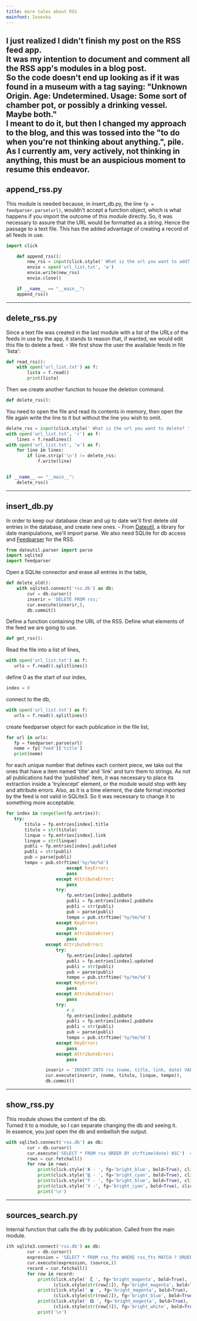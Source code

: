 ```yaml
---
title: more tales about RSS
mainfont: Iosevka
---
```



I just realized I didn't finish my post on the RSS feed app.  
It was my intention to document and comment all the RSS app's modules in a blog post.  
So the code doesn't end up looking as if it was found in a museum with a tag saying: "Unknown Origin. Age: Undetermined. Usage: Some sort of chamber pot, or possibly a drinking vessel. Maybe both."  
I meant to do it, but then I changed my approach to the blog, and this was tossed into the "to do when you're not thinking about anything.", pile.  
As I currently am, very actively, not thinking in anything, this must be an auspicious moment to resume this endeavor.  
------------------------------------------------------------------------------------------------------------------------

## append_rss.py

This module is needed because, in insert_db.py, the line `fp = feedparser.parse(url)`, wouldn't accept a function object, which is what happens if you import the outcome of this module directly. So, it was necessary to assure that the URL would be formatted as a string. Hence the passage to a text file. This has the added advantage of creating a record of all feeds in use.  
```python
import click

    def append_rss():
        new_rss = input(click.style(' What is the url you want to add? ', fg='magenta', bold=True))
        envio = open('url_list.txt', 'a')
        envio.write(new_rss)
        envio.close()

    if __name__ == "__main__":
    append_rss()
```
----------------------------------------------------------------------------------------------

## delete_rss.py

Since a text file was created in the last module with a list of the URLs of the
feeds in use by the app, it stands to reason that, if wanted, we would edit this
file to delete a feed. - We first show the user the available feeds in file 'lista':
```python
def read_rss():
    with open('url_list.txt') as f:
        lista = f.read()
        print(lista)
```
Then we create another function to house the deletion command.
```python
def delete_rss():
```
You need to open the file and read its contents in memory, then open the file again write the
line to it but without the line you wish to omit.
```python
delete_rss = input(click.style(' What is the url you want to delete? ', fg='magenta', bold=True))
with open('url_list.txt', 'r') as f:
    lines = f.readlines()
with open('url_list.txt', 'w') as f:
    for line in lines:
        if line.strip('\n') != delete_rss:
            f.write(line)


if __name__ == "__main__":
    delete_rss()
```
-----------------------------------------------------------------------------------------------------

## insert_db.py

In order to keep our database clean and up to date we'll first delete old entries in the database,
and create new ones. - From [Dateutil](https://dateutil.readthedocs.io/en/stable/index.html), a library for date manipulations, we'll import parse. We also need SQLite for db access and [Feedparser](https://pythonhosted.org/feedparser/#) for the RSS.
```python
from dateutil.parser import parse
import sqlite3
import feedparser
```
Open a SQLite connector and erase all entries in the table,
```python
def delete_old():
    with sqlite3.connect('rss.db') as db:
        cur = db.cursor()
        inserir = 'DELETE FROM rss;'
        cur.execute(inserir,),
        db.commit()
```
Define a function containing the URL of the RSS.
Define what elements of the feed we are going to use. 
```python
def get_rss():
```
Read the file into a list of lines,
 ```python
with open('url_list.txt') as f:
	urls = f.read().splitlines()
``` 
define 0 as the start of our index,
 ```python
index = 0
```
connect to the db,
 ```python
with open('url_list.txt') as f:
	urls = f.read().splitlines()
```
create feedparser object for each publication in the file list,
 ```python
for url in urls:
	fp = feedparser.parse(url)
	nome = fp['feed']['title']
	print(nome)
```
for each unique number that defines each content piece, we take out the ones that have a item named 'title' and 'link' and turn them to strings. As not all publications had the 'published' item, it was necessary to place its extraction inside a 'try/except' element, or the module would stop with key and attribute errors. Also, as it is a time element, the date format imported by the feed is not valid in SQLite3. So it was necessary to change it to something more acceptable.  
 ```python
for index in range(len(fp.entries)):
	try:
		titulo = fp.entries[index].title
		titulo = str(titulo)
		linque = fp.entries[index].link
		linque = str(linque)
		publi = fp.entries[index].published
		publi = str(publi)
		pub = parse(publi)
		tempo = pub.strftime('%y/%m/%d')
	                    except KeyError:
                        pass
                    except AttributeError:
                        pass
                    try:
                        fp.entries[index].pubDate
                        publi = fp.entries[index].pubDate
                        publi = str(publi)
                        pub = parse(publi)
                        tempo = pub.strftime('%y/%m/%d')
                    except KeyError:
                        pass
                    except AttributeError:
                        pass
                except AttributeError:
                    try:
                        fp.entries[index].updated
                        publi = fp.entries[index].updated
                        publi = str(publi)
                        pub = parse(publi)
                        tempo = pub.strftime('%y/%m/%d')
                    except KeyError:
                        pass
                    except AttributeError:
                        pass
                    try:
                        # 6
                        fp.entries[index].pubDate
                        publi = fp.entries[index].pubDate
                        publi = str(publi)
                        pub = parse(publi)
                        tempo = pub.strftime('%y/%m/%d')
                    except KeyError:
                        pass
                    except AttributeError:
                        pass

                inserir = 'INSERT INTO rss (name, title, link, date) VALUES (?, ?, ? , ?)'
                cur.execute(inserir, (nome, titulo, linque, tempo)),
                db.commit()
```
-----------------------------------------------------------------------------------------------------

## show_rss.py

This module shows the content of the db.  
Turned it to a module, so I can separate changing the db and seeing it.  
In essence, you just open the db and embellish the output.  
```python
with sqlite3.connect('rss.db') as db:
        cur = db.cursor()
        cur.execute('SELECT * FROM rss ORDER BY strftime(date) ASC')  # 1
        rows = cur.fetchall()
        for row in rows:
            print(click.style('Ж - ', fg='bright_blue', bold=True), click.style(str(row[1]), fg='bright_blue', bold=True))
            print(click.style('Щ - ', fg='bright_cyan', bold=True), click.style(str(row[2]), fg='bright_cyan', bold=True))
            print(click.style('Ÿ - ', fg='bright_blue', bold=True), click.style(str(row[3]), fg='bright_blue', bold=True))
            print(click.style('Ʞ -', fg='bright_cyan', bold=True), click.style(str(row[4]), fg='bright_cyan', bold=True))
            print('\n')
```
-------------------------------------------------------------------------------------------------------

## sources_search.py

Internal function that calls the db by publication. Called from the main module.
```python
ith sqlite3.connect('rss.db') as db:
        cur = db.cursor()
        expression = 'SELECT * FROM rss_fts WHERE rss_fts MATCH ? ORDER BY date DESC'
        cur.execute(expression, (source,))
        record = cur.fetchall()
        for row in record:
            print(click.style(' 𝝵 ', fg='bright_magenta', bold=True),
                  (click.style(str(row[1]), fg='bright_magenta', bold=True)))
            print(click.style(' 𝞇 ', fg='bright_magenta', bold=True),
                  (click.style(str(row[2]), fg='bright_blue', bold=True)))
            print(click.style(' 𝝮 ', fg='bright_magenta', bold=True),
                  (click.style(str(row[3]), fg='bright_white', bold=True)))
            print('\n')
```


